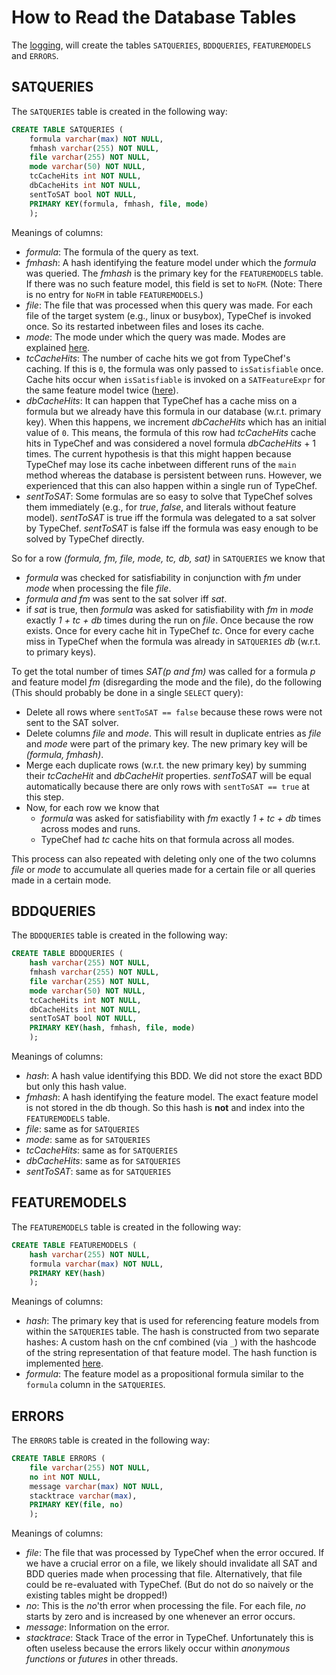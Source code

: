 # How to Read the Database Tables

The [logging](HowToRunVSATLogging.md), will create the tables `SATQUERIES`, `BDDQUERIES`, `FEATUREMODELS` and `ERRORS`.

## SATQUERIES

The `SATQUERIES` table is created in the following way:
```sql
CREATE TABLE SATQUERIES (
    formula varchar(max) NOT NULL,
    fmhash varchar(255) NOT NULL,
    file varchar(255) NOT NULL,
    mode varchar(50) NOT NULL,
    tcCacheHits int NOT NULL,
    dbCacheHits int NOT NULL,
    sentToSAT bool NOT NULL,
    PRIMARY KEY(formula, fmhash, file, mode)
    );
```
Meanings of columns:
- _formula_: The formula of the query as text.
- _fmhash_: A hash identifying the feature model under which the _formula_ was queried.
The _fmhash_ is the primary key for the `FEATUREMODELS` table.
If there was no such feature model, this field is set to `NoFM`.
(Note: There is no entry for `NoFM` in table `FEATUREMODELS`.)
- _file_: The file that was processed when this query was made. For each file of the target system (e.g., linux or busybox), TypeChef is invoked once. So its restarted inbetween files and loses its cache.
- _mode_: The mode under which the query was made.
Modes are explained [here](./WhatAreTheModes.md).
- _tcCacheHits_: The number of cache hits we got from TypeChef's caching.
If this is `0`, the formula was only passed to `isSatisfiable` once.
Cache hits occur when `isSatisfiable` is invoked on a `SATFeatureExpr` for the same feature model twice ([here](https://github.com/doyougnu/TypeChef/blob/d01738eab427ef7425018e6797d990f0ee14d24b/FeatureExprLib/src/main/scala/de/fosd/typechef/featureexpr/sat/SATFeatureExpr.scala#L160)).
- _dbCacheHits_: It can happen that TypeChef has a cache miss on a formula but we already have this formula in our database (w.r.t. primary key).
When this happens, we increment _dbCacheHits_ which has an initial value of `0`.
This means, the formula of this row had _tcCacheHits_ cache hits in TypeChef and was considered a novel formula _dbCacheHits_ + 1 times.
The current hypothesis is that this might happen because TypeChef may lose its cache inbetween different runs of the `main` method whereas the database is persistent between runs.
However, we experienced that this can also happen within a single run of TypeChef.
- _sentToSAT_: Some formulas are so easy to solve that TypeChef solves them immediately (e.g., for _true_, _false_, and literals without feature model).
_sentToSAT_ is true iff the formula was delegated to a sat solver by TypeChef.
_sentToSAT_ is false iff the formula was easy enough to be solved by TypeChef directly.

So for a row _(formula, fm, file, mode, tc, db, sat)_ in `SATQUERIES` we know that
- _formula_ was checked for satisfiability in conjunction with _fm_ under _mode_ when processing the file _file_.
- _formula and fm_ was sent to the sat solver iff _sat_.
- if _sat_ is true, then _formula_ was asked for satisfiability with _fm_ in _mode_ exactly _1 + tc + db_ times during the run on _file_.
  Once because the row exists.
  Once for every cache hit in TypeChef _tc_.
  Once for every cache miss in TypeChef when the formula was already in `SATQUERIES` _db_ (w.r.t. to primary keys).

To get the total number of times _SAT(p and fm)_ was called for a formula _p_ and feature model _fm_ (disregarding the mode and the file), do the following (This should probably be done in a single `SELECT` query):
- Delete all rows where `sentToSAT == false` because these rows were not sent to the SAT solver.
- Delete columns _file_ and _mode_.
  This will result in duplicate entries as _file_ and _mode_ were part of the primary key.
  The new primary key will be  _(formula, fmhash)_.
- Merge each duplicate rows (w.r.t. the new primary key) by summing their _tcCacheHit_ and _dbCacheHit_ properties.
  _sentToSAT_ will be equal automatically because there are only rows with `sentToSAT == true` at this step.
- Now, for each row we know that
  - _formula_ was asked for satisfiability with _fm_ exactly _1 + tc + db_ times across modes and runs.
  - TypeChef had _tc_ cache hits on that formula across all modes.

This process can also repeated with deleting only one of the two columns _file_ or _mode_ to accumulate all queries made for a certain file or all queries made in a certain mode.

## BDDQUERIES

The `BDDQUERIES` table is created in the following way:
```sql
CREATE TABLE BDDQUERIES (
    hash varchar(255) NOT NULL,
    fmhash varchar(255) NOT NULL,
    file varchar(255) NOT NULL,
    mode varchar(50) NOT NULL,
    tcCacheHits int NOT NULL,
    dbCacheHits int NOT NULL,
    sentToSAT bool NOT NULL,
    PRIMARY KEY(hash, fmhash, file, mode)
    );
```
Meanings of columns:
- _hash_: A hash value identifying this BDD. We did not store the exact BDD but only this hash value.
- _fmhash_: A hash identifying the feature model. The exact feature model is not stored in the db though. So this hash is **not** and index into the `FEATUREMODELS` table.
- _file_: same as for `SATQUERIES`
- _mode_: same as for `SATQUERIES`
- _tcCacheHits_: same as for `SATQUERIES`
- _dbCacheHits_: same as for `SATQUERIES`
- _sentToSAT_: same as for `SATQUERIES`

## FEATUREMODELS

The `FEATUREMODELS` table is created in the following way:
```sql
CREATE TABLE FEATUREMODELS (
    hash varchar(255) NOT NULL,
    formula varchar(max) NOT NULL,
    PRIMARY KEY(hash)
    );
```
Meanings of columns:
- _hash_: The primary key that is used for referencing feature models from within the `SATQUERIES` table.
The hash is constructed from two separate hashes: A custom hash on the cnf combined (via `_`) with the hashcode of the string representation of that feature model.
The hash function is implemented [here](https://github.com/doyougnu/TypeChef/blob/d01738eab427ef7425018e6797d990f0ee14d24b/FeatureExprLib/src/main/scala/de/fosd/typechef/featureexpr/sat/VSATMissionControl.scala#L150).
- _formula_: The feature model as a propositional formula similar to the `formula` column in the `SATQUERIES`.


## ERRORS

The `ERRORS` table is created in the following way:
```sql
CREATE TABLE ERRORS (
    file varchar(255) NOT NULL,
    no int NOT NULL,
    message varchar(max) NOT NULL,
    stacktrace varchar(max),
    PRIMARY KEY(file, no)
    );
```
Meanings of columns:
- _file_: The file that was processed by TypeChef when the error occured.
If we have a crucial error on a file, we likely should invalidate all SAT and BDD queries made when processing that file. Alternatively, that file could be re-evaluated with TypeChef. (But do not do so naively or the existing tables might be dropped!)
- _no_: This is the _no_'th error when processing the file. For each file, _no_ starts by zero and is increased by one whenever an error occurs.
- _message_: Information on the error.
- _stacktrace_: Stack Trace of the error in TypeChef. Unfortunately this is often useless because the errors likely occur within _anonymous functions_ or _futures_ in other threads.